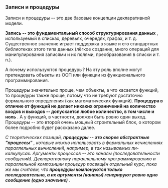 ### Записи и процедуры

Записи и процедуры -- это две базовые концепции декларативной модели.

**Запись -- это фундаментальный способ структурирования данных** , используемый в списках, деревьях, очередях, графах, и т. д. Существенное значение играет поддержка в языке и его стандартных библиотеках этого типа данных (лёгкое создание, много операций для манипулирования записями и их полями, преобразования в списки и т. п.).

А почему используются процедуры? На эту роль вполне могут претендовать объекты из ООП или функции из функционального программирования.

Процедуры значительно проще, чем объекты, а что касается функций, то процедуры также проще, потому что не требуют достаточно формального определения (как математических функций).  **Процедура в отличие от функций не делает никаких ограничений на количество входов и выходов -- допускается любое количество, в том числе и ноль** . А у функций, в частности, должен быть ровно один выход. Процедуры -- это второй очень мощный строительный блок, о котором более подробно будет рассказано далее.

*С теоретических позиций,  **процедуры -- это скорее абстрактные "процессы"** , которые можно использовать в формальных исчислениях параллельных вычислений, например, в так называемых пи-калкулусах. Аргументы процессов -- это каналы (последовательности сообщений). Декларативному параллельному программированию и параллельной композиции процедур посвящён отдельный курс, пока же мы считаем, что  **процедуры компонуются только последовательно, а их аргументы (каналы) генерируют ровно одно сообщение (одно значение)** .*
